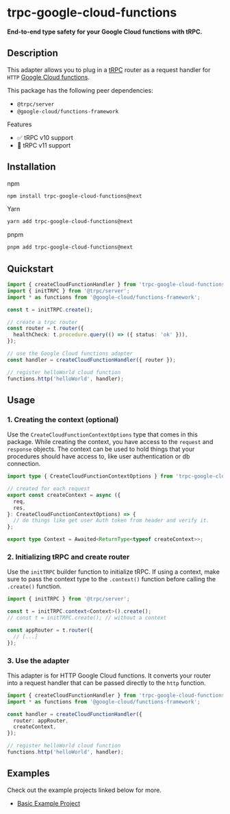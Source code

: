 # trpc-google-cloud-functions

**End-to-end type safety for your Google Cloud functions with tRPC.**

## Description

This adapter allows you to plug in a [tRPC](https://trpc.io/) router as a request handler for `HTTP` [Google Cloud functions](https://cloud.google.com/functions).

This package has the following peer dependencies:

- `@trpc/server`
- `@google-cloud/functions-framework`

Features

- ✅ tRPC v10 support
- 🚧 tRPC v11 support

## Installation

npm

```bash
npm install trpc-google-cloud-functions@next
```

Yarn

```bash
yarn add trpc-google-cloud-functions@next
```

pnpm

```bash
pnpm add trpc-google-cloud-functions@next
```

## Quickstart

```typescript
import { createCloudFunctionHandler } from 'trpc-google-cloud-functions';
import { initTRPC } from '@trpc/server';
import * as functions from '@google-cloud/functions-framework';

const t = initTRPC.create();

// create a trpc router
const router = t.router({
  healthCheck: t.procedure.query(() => ({ status: 'ok' })),
});

// use the Google Cloud functions adapter
const handler = createCloudFunctionHandler({ router });

// register helloWorld cloud function
functions.http('helloWorld', handler);
```

## Usage

### 1. Creating the context (optional)

Use the `CreateCloudFunctionContextOptions` type that comes in this package.
While creating the context, you have access to the `request` and `response` objects.
The context can be used to hold things that your procedures should have access to, like user authentication or db connection.

```typescript
import type { CreateCloudFunctionContextOptions } from 'trpc-google-cloud-functions';

// created for each request
export const createContext = async ({
  req,
  res,
}: CreateCloudFunctionContextOptions) => {
  // do things like get user Auth token from header and verify it.
};

export type Context = Awaited<ReturnType<typeof createContext>>;
```

### 2. Initializing tRPC and create router

Use the `initTRPC` builder function to initialize tRPC.
If using a context, make sure to pass the context type to the `.context()` function before calling the `.create()` function.

```typescript
import { initTRPC } from '@trpc/server';

const t = initTRPC.context<Context>().create();
// const t = initTRPC.create(); // without a context

const appRouter = t.router({
  // [...]
});
```

### 3. Use the adapter

This adapter is for HTTP Google Cloud functions.
It converts your router into a request handler that can be passed directly to the `http` function.

```typescript
import { createCloudFunctionHandler } from 'trpc-google-cloud-functions';
import * as functions from '@google-cloud/functions-framework';

const handler = createCloudFunctionHandler({
  router: appRouter,
  createContext,
});

// register helloWorld cloud function
functions.http('helloWorld', handler);
```

## Examples

Check out the example projects linked below for more.

- [Basic Example Project](./examples/http-function/)
